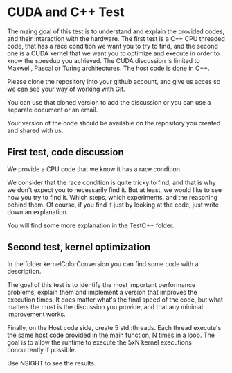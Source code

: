 # CUDA and C++ Test

The maing goal of this test is to understand and explain the provided codes, and their interaction with the hardware. The first test is a C++ CPU threaded code, that has a race condition we want you to try to find, and the second one is a CUDA kernel that we want you to optimize and execute in order to know the speedup you achieved. The CUDA discussion is limited to Maxwell, Pascal or Turing architectures. The host code is done in C++.

Please clone the repository into your github account, and give us acces so we can see your way of working with Git.

You can use that cloned version to add the discussion or you can use a separate document or an email.

Your version of the code should be available on the repository you created and shared with us.

## First test, code discussion

We provide a CPU code that we know it has a race condition. 

We consider that the race condition is quite tricky to find, and that is why we don't expect you to necessarily find it. But at least, we would like to see how you try to find it. Which steps, which experiments, and the reasoning behind them. Of course, if you find it just by looking at the code, just write down an explanation.

You will find some more explanation in the TestC++ folder.

## Second test, kernel optimization

In the folder kernelColorConversion you can find some code with a description.

The goal of this test is to identify the most important performance problems, explain them and implement a version that improves the execution times. It does matter what's the final speed of the code, but what matters the most is the discussion you provide, and that any minimal improvement works.

Finally, on the Host code side, create 5 std::threads. Each thread execute's the same host code provided in the main function, N times in a loop. The goal is to allow the runtime to execute the 5xN kernel executions concurrently if possible.

Use NSIGHT to see the results.

